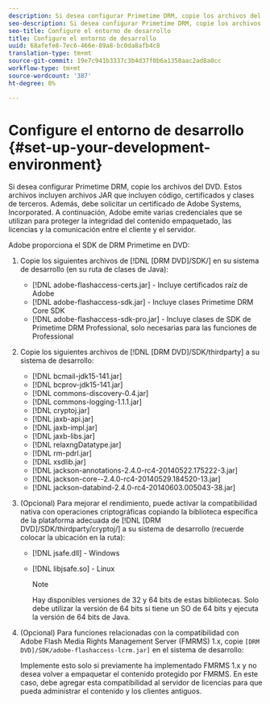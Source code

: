 ```yaml
---
description: Si desea configurar Primetime DRM, copie los archivos del DVD. Estos archivos incluyen archivos JAR que incluyen código, certificados y clases de terceros. Además, debe solicitar un certificado de Adobe Systems, Incorporated. A continuación, Adobe emite varias credenciales que se utilizan para proteger la integridad del contenido empaquetado, las licencias y la comunicación entre el cliente y el servidor.
seo-description: Si desea configurar Primetime DRM, copie los archivos del DVD. Estos archivos incluyen archivos JAR que incluyen código, certificados y clases de terceros. Además, debe solicitar un certificado de Adobe Systems, Incorporated. A continuación, Adobe emite varias credenciales que se utilizan para proteger la integridad del contenido empaquetado, las licencias y la comunicación entre el cliente y el servidor.
seo-title: Configure el entorno de desarrollo
title: Configure el entorno de desarrollo
uuid: 68afefe8-7ec6-466e-89a8-bc0da8afb4c8
translation-type: tm+mt
source-git-commit: 19e7c941b3337c3b4d37f0b6a1350aac2ad8a0cc
workflow-type: tm+mt
source-wordcount: '387'
ht-degree: 0%

---
```



# Configure el entorno de desarrollo {#set-up-your-development-environment}

Si desea configurar Primetime DRM, copie los archivos del DVD. Estos archivos incluyen archivos JAR que incluyen código, certificados y clases de terceros. Además, debe solicitar un certificado de Adobe Systems, Incorporated. A continuación, Adobe emite varias credenciales que se utilizan para proteger la integridad del contenido empaquetado, las licencias y la comunicación entre el cliente y el servidor.

Adobe proporciona el SDK de DRM Primetime en DVD:

1. Copie los siguientes archivos de [!DNL [DRM DVD]/SDK/] en su sistema de desarrollo (en su ruta de clases de Java):

   * [!DNL adobe-flashaccess-certs.jar] - Incluye certificados raíz de Adobe
   * [!DNL adobe-flashaccess-sdk.jar] - Incluye clases Primetime DRM Core SDK
   * [!DNL adobe-flashaccess-sdk-pro.jar] - Incluye clases de SDK de Primetime DRM Professional, solo necesarias para las funciones de Professional

1. Copie los siguientes archivos de [!DNL [DRM DVD]/SDK/thirdparty] a su sistema de desarrollo:

   * [!DNL bcmail-jdk15-141.jar]
   * [!DNL bcprov-jdk15-141.jar]
   * [!DNL commons-discovery-0.4.jar]
   * [!DNL commons-logging-1.1.1.jar]
   * [!DNL cryptoj.jar]
   * [!DNL jaxb-api.jar]
   * [!DNL jaxb-impl.jar]
   * [!DNL jaxb-libs.jar]
   * [!DNL relaxngDatatype.jar]
   * [!DNL rm-pdrl.jar]
   * [!DNL xsdlib.jar]
   * [!DNL jackson-annotations-2.4.0-rc4-20140522.175222-3.jar]
   * [!DNL jackson-core--2.4.0-rc4-20140529.184520-13.jar]
   * [!DNL jackson-databind-2.4.0-rc4-20140603.005043-38.jar]

1. (Opcional) Para mejorar el rendimiento, puede activar la compatibilidad nativa con operaciones criptográficas copiando la biblioteca específica de la plataforma adecuada de [!DNL [DRM DVD]/SDK/thirdparty/cryptoj/] a su sistema de desarrollo (recuerde colocar la ubicación en la ruta):

   * [!DNL jsafe.dll] - Windows
   * [!DNL libjsafe.so] - Linux

      >[!NOTE]
      >
      >Hay disponibles versiones de 32 y 64 bits de estas bibliotecas. Solo debe utilizar la versión de 64 bits si tiene un SO de 64 bits y ejecuta la versión de 64 bits de Java.

1. (Opcional) Para funciones relacionadas con la compatibilidad con Adobe Flash Media Rights Management Server (FMRMS) 1.x, copie `[DRM DVD]/SDK/adobe-flashaccess-lcrm.jar]` en el sistema de desarrollo:

   Implemente esto solo si previamente ha implementado FMRMS 1.x y no desea volver a empaquetar el contenido protegido por FMRMS. En este caso, debe agregar esta compatibilidad al servidor de licencias para que pueda administrar el contenido y los clientes antiguos.
